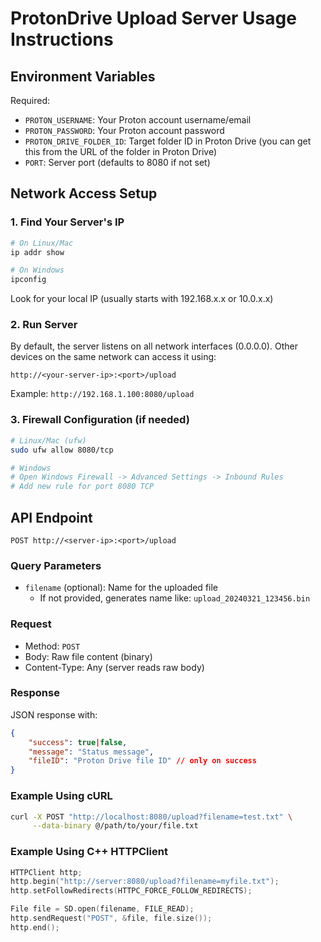 # ProtonDrive Upload Server Usage Instructions

## Environment Variables

Required:

- `PROTON_USERNAME`: Your Proton account username/email
- `PROTON_PASSWORD`: Your Proton account password
- `PROTON_DRIVE_FOLDER_ID`: Target folder ID in Proton Drive (you can get this from the URL of the folder in Proton Drive)
- `PORT`: Server port (defaults to 8080 if not set)

## Network Access Setup

### 1. Find Your Server's IP

```bash
# On Linux/Mac
ip addr show

# On Windows
ipconfig
```

Look for your local IP (usually starts with 192.168.x.x or 10.0.x.x)

### 2. Run Server

By default, the server listens on all network interfaces (0.0.0.0). Other devices on the same network can access it using:

```
http://<your-server-ip>:<port>/upload
```

Example: `http://192.168.1.100:8080/upload`

### 3. Firewall Configuration (if needed)

```bash
# Linux/Mac (ufw)
sudo ufw allow 8080/tcp

# Windows
# Open Windows Firewall -> Advanced Settings -> Inbound Rules
# Add new rule for port 8080 TCP
```

## API Endpoint

```
POST http://<server-ip>:<port>/upload
```

### Query Parameters

- `filename` (optional): Name for the uploaded file
  - If not provided, generates name like: `upload_20240321_123456.bin`

### Request

- Method: `POST`
- Body: Raw file content (binary)
- Content-Type: Any (server reads raw body)

### Response

JSON response with:

```json
{
    "success": true|false,
    "message": "Status message",
    "fileID": "Proton Drive file ID" // only on success
}
```

### Example Using cURL

```bash
curl -X POST "http://localhost:8080/upload?filename=test.txt" \
     --data-binary @/path/to/your/file.txt
```

### Example Using C++ HTTPClient

```cpp
HTTPClient http;
http.begin("http://server:8080/upload?filename=myfile.txt");
http.setFollowRedirects(HTTPC_FORCE_FOLLOW_REDIRECTS);

File file = SD.open(filename, FILE_READ);
http.sendRequest("POST", &file, file.size());
http.end();
```
